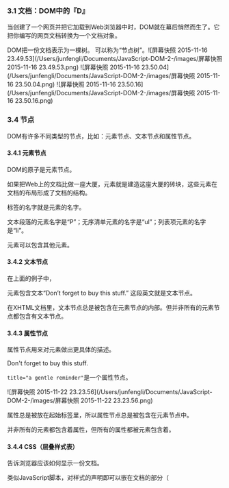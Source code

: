 

### 3.1 文档：DOM中的『D』

当创建了一个网页并把它加载到Web浏览器中时，DOM就在幕后悄然而生了。它把你编写的网页文档转换为一个文档对象。

DOM把一份文档表示为一棵树。  可以称为“节点树”。![屏幕快照 2015-11-16 23.49.53](/Users/junfengli/Documents/JavaScript-DOM-2-/images/屏幕快照 2015-11-16 23.49.53.png) ![屏幕快照 2015-11-16 23.50.04](/Users/junfengli/Documents/JavaScript-DOM-2-/images/屏幕快照 2015-11-16 23.50.04.png) ![屏幕快照 2015-11-16 23.50.16](/Users/junfengli/Documents/JavaScript-DOM-2-/images/屏幕快照 2015-11-16 23.50.16.png)



### 3.4 节点

DOM有许多不同类型的节点，比如：元素节点、文本节点和属性节点。

#### 3.4.1 元素节点

DOM的原子是元素节点。

如果把Web上的文档比做一座大厦，元素就是建造这座大厦的砖块，这些元素在文档的布局形成了文档的结构。

标签的名字就是元素的名字。

文本段落的元素名字是“P”；无序清单元素的名字是“ul”；列表项元素的名字是“li”。

元素可以包含其他元素。

#### 3.4.2 文本节点

在上面的例子中，<p>元素包含文本“Don’t forget to buy this stuff.” 这段英文就是文本节点。

在XHTML文档里，文本节点总是被包含在元素节点的内部。但并非所有的元素节点都包含有文本节点。

#### 3.4.3 属性节点

属性节点用来对元素做出更具体的描述。

<p title="a gentle reminder">Don't forget to buy this stuff.</p>

`title="a gentle reminder"`是一个属性节点。

 ![屏幕快照 2015-11-22 23.23.56](/Users/junfengli/Documents/JavaScript-DOM-2-/images/屏幕快照 2015-11-22 23.23.56.png)

属性总是被放在起始标签里，所以属性节点总是被包含在元素节点中。

并非所有的元素都包含着属性，但所有的属性都被元素包含着。

#### 3.4.4 CSS（层叠样式表）

告诉浏览器应该如何显示一份文档。

类似JavaScript脚本，对样式的声明即可以嵌在文档的<head>部分（<style>标签之间），也可以放在另外一个样式表文件里。

CSS声明元素样式语法：

``` css
selector {
  property: value;
}
```

在样式声明里，可以定义浏览器在显示元素时使用的颜色、字体和字号。

``` css
p {
  color: yellow;
  font-family: "arial", sans-serif;
  font-size: 1.2em;
}
```

继承是CSS技术中的一项强大功能。类似于DOM，CSS也把文档的内容视为一颗节点树。节点树上的各个元素将继承其父元素的样式属性。

为了把某一个或某几个元素与其他元素区别开来，需要使用class属性或id属性。

1. class属性
   
   可以在所有的元素上任意应用class属性。
   
   ``` css
   <p class="special">This paragraph has the special class</p>
   <h2 class="special">So does this headline</h2>
   ```
   
   在样式表里，可以为class属性值相同的所有元素定义同一种样式。
   
   ``` css
   .special {
   	font-style: italic;
   }
   ```
   
   利用class属性为特定类型的元素定义特定的样式
   
   ``` css
   h2.special {
     text-transform: uppercase;
   }
   ```
   
2. id属性
   
   给网页里的某个元素加上独一无二的标志符。
   
   `<ul id="purchases">`
   
   为特定id属性值的元素定义一种独享的样式。
   
   ``` css
   #purchase {
     border: 1px solid white;
     background-color: #333;
     color: #ccc;
     padding: 1em;
   }
   ```
   
   id本身只能使用一次，但可以利用id属性为包含在该特定元素里的其他元素定义样式。
   
   ``` css
   #purchases li {
     font-weight: bold;
   }
   ```
   
   id属性就像一个挂钩，一头连着文档里的某个元素，另一头连着CSS样式表里的某个样式。DOM也可以使用这种挂钩。

#### 3.4.5 获取元素

3种方法获取元素节点。分别是通过元素ID，标签名字和类名字获取。

1. getElementById
   
   区分大小写
   
   id值必须放在单引号或双引号里。`document.getElementById("purchases")`
   
   返回一个对象，这个对象对应着document对象里独一无二的元素。
   
   文档的每个元素都是一个对象。
   
   利用DOM提供的方法可以得到任何对象。不必为每个元素都定义id。
   
2. getElementByTagName